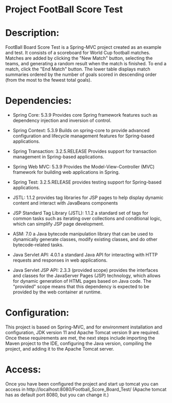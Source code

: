 # Project FootBall Score Test

# Description:
 FootBall Board Score Test is a Spring-MVC project created as an example and test.
 It consists of a scoreboard for World Cup football matches. Matches are added by clicking the "New Match" button, selecting the teams, and generating a random result when the match is finished.
 To end a match, click the "End Match" button. The lower table displays match summaries ordered by the number of goals scored in descending order (from the most to the fewest total goals).
 
# Dependencies:
* Spring Core: 5.3.9 Provides core Spring framework features such as dependency injection and inversion of control.

* Spring Context: 5.3.9 Builds on spring-core to provide advanced configuration and lifecycle management features for Spring-based applications.

* Spring Transaction: 3.2.5.RELEASE Provides support for transaction management in Spring-based applications.

* Spring Web MVC: 5.3.9 Provides the Model-View-Controller (MVC) framework for building web applications in Spring.

* Spring Test: 3.2.5.RELEASE  provides testing support for Spring-based applications.

* JSTL: 1.1.2  provides tag libraries for JSP pages to help display dynamic content and interact with JavaBeans components

* JSP Standard Tag Library (JSTL): 1.1.2 a standard set of tags for common tasks such as iterating over collections and conditional logic, which can simplify JSP page development.

* ASM: 7.0 a Java bytecode manipulation library that can be used to dynamically generate classes, modify existing classes, and do other bytecode-related tasks.

* Java Servlet API: 4.0.1 a standard Java API for interacting with HTTP requests and responses in web applications.

* Java Servlet JSP API: 2.3.3 (provided scope) provides the interfaces and classes for the JavaServer Pages (JSP) technology, which allows for dynamic generation of HTML pages based on Java code. The "provided" scope means that this dependency is expected to be provided by the web container at runtime.

# Configuration:
 
This project is based on Spring-MVC, and for environment installation and configuration, JDK version 11 and Apache Tomcat version 9 are required. 
Once these requirements are met, the next steps include importing the Maven project to the IDE, configuring the Java version, compiling the project, and adding it to the Apache Tomcat server.

# Access:
Once you have been configured the project and start up tomcat you can access in http://localhost:8080/Football_Score_Board_Test/  (Apache tomcat has as default port 8080, but you can change it.)